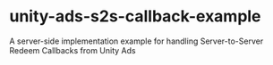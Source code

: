 unity-ads-s2s-callback-example
==============================

A server-side implementation example for handling Server-to-Server Redeem Callbacks from Unity Ads
